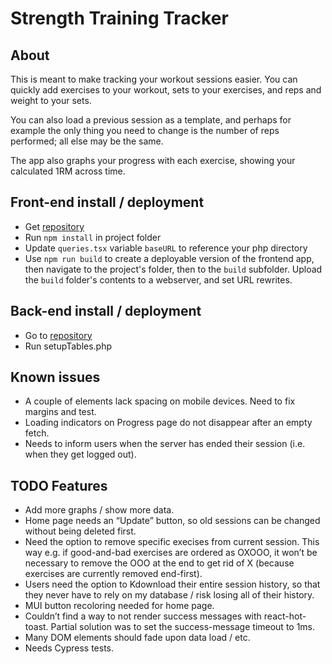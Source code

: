 # Strength Training Tracker

## About

This is meant to make tracking your workout sessions easier. You can quickly add exercises to your workout, sets to your exercises, and reps and weight to your sets.

You can also load a previous session as a template, and perhaps for example the only thing you need to change is the number of reps performed; all else may be the same.

The app also graphs your progress with each exercise, showing your calculated 1RM across time.

## Front-end install / deployment

- Get [repository](https://github.com/Jerrad-Johnson/WorkoutAppRedo)
- Run `npm install` in project folder
- Update `queries.tsx` variable `baseURL` to reference your php directory
- Use `npm run build` to create a deployable version of the frontend app, then navigate to the project's folder, then to the `build` subfolder. Upload the `build` folder's contents to a webserver, and set URL rewrites.

## Back-end install / deployment

- Go to [repository](https://github.com/Jerrad-Johnson/WorkoutAppBackend)
- Run setupTables.php

## Known issues

- A couple of elements lack spacing on mobile devices. Need to fix margins and test.
- Loading indicators on Progress page do not disappear after an empty fetch.
- Needs to inform users when the server has ended their session (i.e. when they get logged out).

## TODO Features
- Add more graphs / show more data.
- Home page needs an “Update” button, so old sessions can be changed without being deleted first.
- Need the option to remove specific execises from current session. This way e.g. if good-and-bad exercises are ordered as OXOOO, it won’t be necessary to remove the OOO at the end to get rid of X (because exercises are currently removed end-first).
- Users need the option to Kdownload their entire session history, so that they never have to rely on my database / risk losing all of their history.
- MUI button recoloring needed for home page.
- Couldn’t find a way to not render success messages with react-hot-toast. Partial solution was to set the success-message timeout to 1ms.
- Many DOM elements should fade upon data load / etc.
- Needs Cypress tests.